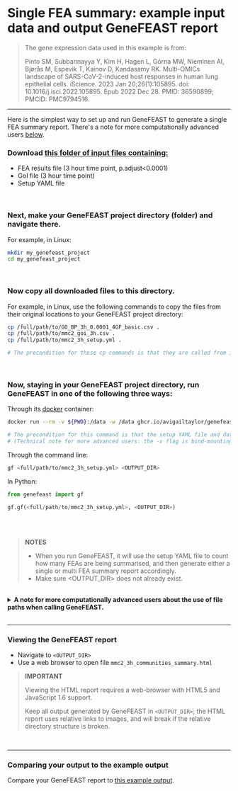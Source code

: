 # Single FEA summary: example input data and output GeneFEAST report

> The gene expression data used in this example is from: 
>
> Pinto SM, Subbannayya Y, Kim H, Hagen L, Górna MW, Nieminen AI, Bjørås M, Espevik T, Kainov D, Kandasamy RK. Multi-OMICs landscape of SARS-CoV-2-induced host responses in human lung epithelial cells. iScience. 2023 Jan 20;26(1):105895. doi: 10.1016/j.isci.2022.105895. Epub 2022 Dec 28. PMID: 36590899; PMCID: PMC9794516.

---
Here is the simplest way to set up and run GeneFEAST to generate a single FEA summary report. There's a note for more computationally advanced users [below](#advanced).


### Download <a href="https://avigailtaylor.github.io/GeneFEAST/single_gf_example_inputs">this folder of input files containing:</a>

- FEA results file (3 hour time point, p.adjust<0.0001)
- GoI file (3 hour time point)
- Setup YAML file

<br>

### Next, make your GeneFEAST project directory (folder) and navigate there. 

For example, in Linux:

```bash
mkdir my_genefeast_project
cd my_genefeast_project
```

<br>

### Now copy all downloaded files to this directory. 
For example, in Linux, use the following commands to copy the files from their original locations to your GeneFEAST project directory:

```bash
cp /full/path/to/GO_BP_3h_0.0001_4GF_basic.csv .
cp /full/path/to/mmc2_goi_3h.csv .
cp /full/path/to/mmc2_3h_setup.yml .

# The precondition for these cp commands is that they are called from inside your GeneFEAST project directory.
```

<br>

### Now, staying in your GeneFEAST project directory, run GeneFEAST in one of the following three ways:

Through its [docker](https://docs.docker.com/get-docker/) container:

```bash
docker run --rm -v ${PWD}:/data -w /data ghcr.io/avigailtaylor/genefeast gf mmc2_3h_setup.yml <OUTPUT_DIR>

# The precondition for this command is that the setup YAML file and data files are located in directory ${PWD}.
# (Technical note for more advanced users: the -v flag is bind-mounting directory ${PWD} on the host machine to the directory called data in the container.)
```

Through the command line:

```bash
gf <full/path/to/mmc2_3h_setup.yml> <OUTPUT_DIR>
```

In Python:

```python
from genefeast import gf

gf.gf(<full/path/to/mmc2_3h_setup.yml>, <OUTPUT_DIR>)
```

<br>

<br>
<blockquote>
<b>NOTES</b>
<ul>
<li>When you run GeneFEAST, it will use the setup YAML file to count how many FEAs are being summarised, and then generate either a single or multi FEA summary report accordingly.</li>
<li>Make sure &lt;OUTPUT_DIR&gt;  does not already exist.</li>
</ul>
</blockquote>

<br>


<details>
  <summary><b><a name="advanced">A note for more computationally advanced users about the use of file paths when calling GeneFEAST.</a></b></summary>

  <br>

  <p><i>If, like me, you prefer to use a directory structure that separates code, input, and output, that's absolutely fine. If you know what you're
  doing you can replace file names with file paths, in either or both of the main call to GeneFEAST and the setup YAML file, and GeneFEAST will know
  what to do.... I've just put the most simple process here so that all users can get started with GeneFEAST!</i></p>
  
  <p><i>On an extra technical note - if you're using GeneFEAST via its Docker container please do make sure that all the directories referenced in your GeneFEAST call and setup YAML file are 
    bind-mounted to the correct directory on the host computer :)</i></p>

</details>

<br>

---


### Viewing the GeneFEAST report

- Navigate to `<OUTPUT_DIR>`
- Use a web browser to open file `mmc2_3h_communities_summary.html`

> **IMPORTANT**
> 
> Viewing the HTML report requires a web-browser with HTML5 and JavaScript 1.6 support.
>
> Keep all output generated by GeneFEAST in `<OUTPUT_DIR>`; the HTML report uses relative links to images, and will break if the relative directory structure is broken.

<br>

---

### Comparing your output to the example output

Compare your GeneFEAST report to <a href="https://github.com/avigailtaylor/GeneFEAST/tree/main/example_outputs/single_genefeast_example">this example output</a>. 
